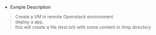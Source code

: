 * Exmple Description

> Create a VM in remote Openstack environment  
> deploy a app.  
	this will create a file (test.txt)  with some content in /tmp directory



